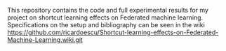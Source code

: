 This repository contains the code and full experimental results for my project on shortcut learning effects on Federated machine learning. Specifications on the setup and bibliography can be seen in the wiki https://github.com/ricardoescu/Shortcut-learning-effects-on-Federated-Machine-Learning.wiki.git
